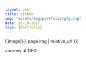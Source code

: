 ```yaml
---
layout: post
title: Github
img: "assets/img/portfolio/gfg.png"
date: 20-10-2017
tags: [Portfolio]
---
```


![image]({{ page.img | relative_url }})

Journey at GFG.
